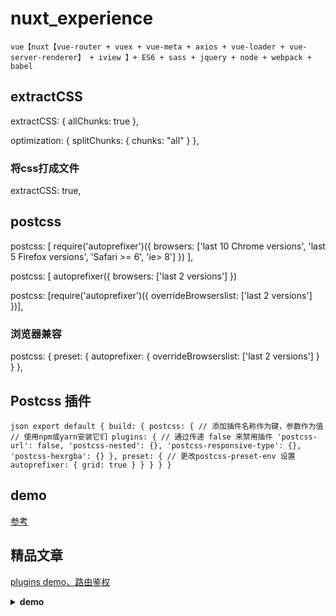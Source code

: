 # nuxt_experience

``
vue【nuxt【vue-router + vuex + vue-meta + axios + vue-loader + vue-server-renderer】 + iview 】+ ES6 + sass + jquery + node + webpack + babel
``

## extractCSS


extractCSS: { allChunks: true },

optimization: { splitChunks: { chunks: "all" } },

### 将css打成文件
extractCSS: true,


## postcss


postcss: [
  require('autoprefixer')({ browsers: ['last 10 Chrome versions', 'last 5 Firefox versions', 'Safari >= 6', 'ie> 8'] })
],

postcss: [ autoprefixer({ browsers: ['last 2 versions'] })

postcss: [require('autoprefixer')({
  overrideBrowserslist: ['last 2 versions']
})],

### 浏览器兼容
postcss: {
  preset: {
    autoprefixer: {
      overrideBrowserslist: ['last 2 versions']
    }
  }
},

## Postcss 插件

``json
export default {
  build: {
    postcss: {
      // 添加插件名称作为键，参数作为值
      // 使用npm或yarn安装它们
      plugins: {
        // 通过传递 false 来禁用插件
        'postcss-url': false,
        'postcss-nested': {},
        'postcss-responsive-type': {},
        'postcss-hexrgba': {}
      },
      preset: {
        // 更改postcss-preset-env 设置
        autoprefixer: {
          grid: true
        }
      }
    }
  }
}
``

## demo
[参考](https://github.com/wmui/essay)

## 精品文章
[plugins demo、路由鉴权](https://segmentfault.com/a/1190000012280812)

<b><details><summary>demo</summary></b>
demo demo
</details>